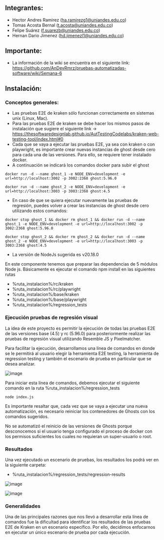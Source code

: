 ## Integrantes:

* Hector Andres Ramirez (ha.ramirezg1@uniandes.edu.co)
* Tomas Acosta Bernal (t.acosta@uniandes.edu.co)
* Felipe Suárez (f.suarezb@uniandes.edu.co)
* Hernan Dario Jimenez (hd.jimenezl1@uniandes.edu.co)

## Importante:

* La información de la wiki se encuentra en el siguiente link: https://github.com/AnDevRmrz/pruebas-automatizadas-software/wiki/Semana-6

## Instalación:

### Conceptos generales:

* Las pruebas E2E de kraken sólo funcionan correctamente en sistemas unix (Linux, Mac).
* Para las pruebas E2E de kraken se debe hacer los mismos pasos de instalación que sugiere el siguiente link -> https://thesoftwaredesignlab.github.io/AutTestingCodelabs/kraken-web-testing-tool/index.html#0
* Cada que se vaya a ejecutar las pruebas E2E, ya sea con kraken o con playwright, es importante crear nuevas instancias de ghost desde cero para cada una de las versiones. Para ello, se requiere tener instalado docker.
* A continuación se indicará los comandos docker para subir el ghost
```
docker run -d --name ghost_1 -e NODE_ENV=development -e url=http://localhost:3002 -p 3002:2368 ghost:5.96.0

docker run -d --name ghost_2 -e NODE_ENV=development -e url=http://localhost:3003 -p 3003:2368 ghost:4.5
```

* En caso de que se quiera ejecutar nuevamente las pruebas de regresión, puedes volver a crear las instancias de ghost desde cero utilizando estos comandos:

```
docker stop ghost_1 && docker rm ghost_1 && docker run -d --name ghost_1 -e NODE_ENV=development -e url=http://localhost:3002 -p 3002:2368 ghost:5.96.0

docker stop ghost_2 && docker rm ghost_2 && docker run -d --name ghost_2 -e NODE_ENV=development -e url=http://localhost:3003 -p 3003:2368 ghost:4.5
```
* La versión de NodeJs sugerida es v20.18.0

En este componente tenemos que preparar las dependencias de 5 módulos Node js. Básicamente es ejecutar el comando npm install en las siguientes rutas

- %ruta_instalacion%/rc/kraken
- %ruta_instalacion%/rc/playwright
- %ruta_instalacion%/base/kraken
- %ruta_instalacion%/base/playwright
- %ruta_instalacion%/regression_tests

### Ejecución pruebas de regresión visual

La idea de este proyecto es permitir la ejecución de todas las pruebas E2E de las versiones base (4.5) y rc (5.96.0) para posteriormente realizar las pruebas de regresión visual utilizando Resemble JS y Pixelmatcher.

Para facilitar la ejecución, desarrollamos una línea de comandos en donde se le permitirá al usuario elegir la herramienta E2E testing, la herramienta de regression testing y también el escenario de prueba en particular que se desea analizar.

![image](https://github.com/user-attachments/assets/54605dc7-bd0c-4185-903c-639c0fa353db)

Para iniciar esta línea de comandos, debemos ejecutar el siguiente comando en la ruta %ruta_instalacion%/regression_tests

```
node index.js
```

Es importante resaltar que, cada vez que se vaya a ejecutar una nueva automatización, es necesario reiniciar los contenedores de Ghosts con los comandos sugeridos.

No se automatizó el reinicio de las versiones de Ghosts porque desconocemos si el usuario tenga configurado el proceso de docker con los permisos suficientes los cuales no requieran un super-usuario o root.

### Resultados 

Una vez ejecutado un escenario de pruebas, los resultados los podrá ver en la siguiente carpeta:

- %ruta_instalacion%/regression_tests/regression-results

![image](https://github.com/user-attachments/assets/411aa44f-edba-4cd5-b734-878c90cd90c1)

![image](https://github.com/user-attachments/assets/1b484d55-1e88-4b1a-ac17-2195e47e372a)

### Generalidades

Una de las principales razones que nos llevó a desarrollar esta línea de comandos fue la dificultad para identificar los resultados de las pruebas E2E de Kraken en un escenario específico. Por ello, decidimos enfocarnos en ejecutar un único escenario de prueba por cada ejecución.
